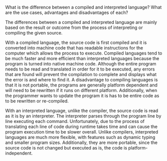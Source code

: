 What is the difference between a compiled and interpreted language?
What are the use cases, advantages and disadvantages of each?

The differences between a compiled and interpreted language are mainly based on the result or outcome from the process of interpreting or compiling the given source. 

With a compiled language, the source code is first compiled and it is converted into machine code that has readable instructions for the computer which allows the process to execute. Compiled languages tend to be much faster and more efficient than interpreted languages because the program is turned into native machine code. Although the entire program needs to be read and translated in order for it to be executed, any errors that are found will prevent the compilation to complete and displays what the error is and where to find it. A disadvantage to compiling languages is that it is not portable, the programs are generally platform dependent and will need to be rewritten if it runs on different platform. Additionally, when the programmer wants to update the program it is has to be entire code as to be rewritten or re-compiled.

With an interpreted language, unlike the compiler, the source code is read as it is by an interpreter. The interpreter parses through the program line by line executing each command. Unfortunately, due to the process of translating each line of code during runtime takes time and can cause the program execution time to be slower overall. Unlike compilers, interpreted languages are much more flexible, with features such as dynamic typing and smaller program sizes. Additionally, they are more portable, since the source code is not changed but executed as is, the code is platform-independent.
